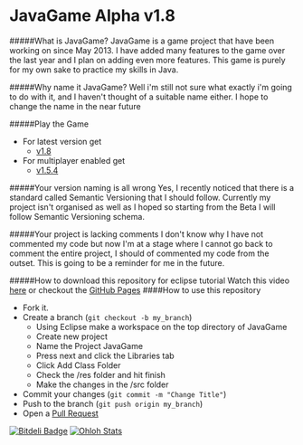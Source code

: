 JavaGame Alpha v1.8
===================

#####What is JavaGame?
JavaGame is a game project that have been working on since May 2013. I have added many features to the game over the last year and I plan on adding even more features. This game is purely for my own sake to practice my skills in Java.

#####Why name it JavaGame?
Well i'm still not sure what exactly i'm going to do with it, and I haven't thought of a suitable name either. I hope to change the name in the near future

#####Play the Game
* For latest version get 
   * [v1.8](https://github.com/redomar/JavaGame/releases/tag/v1.8)
* For multiplayer enabled get 
   * [v1.5.4](https://github.com/redomar/JavaGame/releases/tag/v1.5.4)

#####Your version naming is all wrong
Yes, I recently noticed that there is a standard called Semantic Versioning that I should follow. Currently my project isn't organised as well as I hoped so starting from the Beta I will follow Semantic Versioning schema.

#####Your project is lacking comments
I don't know why I have not commented my code but now I'm at a stage where I cannot go back to comment the entire project, I should of commented my code from the outset. This is going to be a reminder for me in the future.

#####How to download this repository for eclipse tutorial
Watch this video [here](http://youtu.be/_3nCgac3KKM) or checkout the [GitHub Pages](http://redomar.github.io/JavaGame/)
####How to use this repository

* Fork it.
* Create a branch (```git checkout -b my_branch```)
  * Using Eclipse make a workspace on the top directory of JavaGame
  * Create new project
  * Name the Project JavaGame
  * Press next and click the Libraries tab
  * Click Add Class Folder
  * Check the /res folder and hit finish
  * Make the changes in the /src folder
* Commit your changes (```git commit -m "Change Title"```)
* Push to the branch (```git push origin my_branch```)
* Open a [Pull Request](https://github.com/redomar/JavaGame/pull/new/master)

[![Bitdeli Badge](https://d2weczhvl823v0.cloudfront.net/redomar/javagame/trend.png)](https://bitdeli.com/free "Bitdeli Badge")
[![Ohloh Stats](https://www.ohloh.net/p/JavaGame/widgets/project_thin_badge.gif)](https://www.ohloh.net/p/JavaGame)
